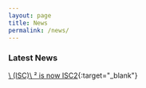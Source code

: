 ```yaml
---
layout: page
title: News
permalink: /news/
---
```


### Latest News  

[\ (ISC)\ ² is now ISC2](https://community.isc2.org/t5/Welcome/ISC-is-now-ISC2/td-p/61892){:target="\_blank"}
